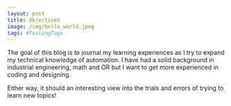 ```yaml
---
layout: post
title: Objectives
image: /img/hello_world.jpeg
tags: #TestingTags
---
```


The goal of this blog is to journal my learning experiences as I try to expand my technical knowledge of automation.
I have had a solid background in industrial engineering, math and OR but I want to get more experienced in coding and designing.

Either way, it should an interesting view into the trials and errors of trying to learn new topics!

